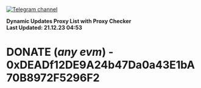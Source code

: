 [![Telegram channel](https://img.shields.io/endpoint?url=https://runkit.io/damiankrawczyk/telegram-badge/branches/master?url=https://t.me/n4z4v0d)](https://t.me/n4z4v0d) 

**Dynamic Updates Proxy List with Proxy Checker**  
**Last Updated: 21.12.23 04:53**

# DONATE (_any evm_) - 0xDEADf12DE9A24b47Da0a43E1bA70B8972F5296F2
